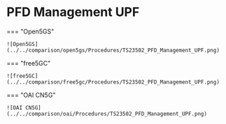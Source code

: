 # PFD Management UPF

=== "Open5GS"

    ![Open5GS](../../comparison/open5gs/Procedures/TS23502_PFD_Management_UPF.png)

=== "free5GC"

    ![free5GC](../../comparison/free5gc/Procedures/TS23502_PFD_Management_UPF.png)

=== "OAI CN5G"

    ![OAI CN5G](../../comparison/oai/Procedures/TS23502_PFD_Management_UPF.png)